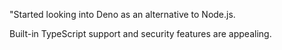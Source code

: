 "Started looking into Deno as an alternative to Node.js.

Built-in TypeScript support and security features are appealing.